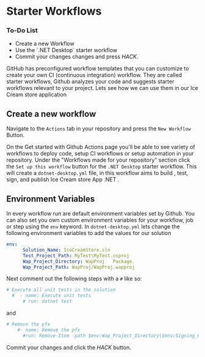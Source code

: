 # Starter Workflows

<div class="aside">
<h3>To-Do List</h3>
<ul>
  <li> Create a new Workflow </li>
  <li>Use the `.NET Desktop` starter workflow </li>
  <li> Commit your changes changes and press <em>HACK</em>.</li>
</ul>
</div>

GitHub has preconfigured workflow templates that you can customize to create your own CI (continuous integration) workflow.
They are called starter workflows, Github analyzes your code and suggests starter workflows relevant  to your project.
Lets see how we can use them in our Ice Cream store application

## Create a new workflow

Navigate to the  `Actions` tab in your repository  and press  the `New Workflow` Button.

On the Get started with Github Actions page you'll be able to see variety of workflows to deploy code, setup CI workflows or setup automation in your repository. Under the  "Workflows made for your repository" section click the `Set up this workflow` button for the  `.NET Desktop`  starter workflow. This will create a `dotnet-desktop.yml` file, in this workflow aims to build , test, sign, and publish Ice Cream store App .NET .

## Environment Variables

In every workflow run are default environment variables set by Github. You can also set you own custom environment variables for your workflow, job or step using the  `env` keyword.
In  `dotnet-desktop.yml`  lets change the following environment variables to add the values for our solution

```yml
env:
      Solution_Name: IceCreamStore.sln                       
      Test_Project_Path: MyTest\MyTest.csproj             
      Wap_Project_Directory: WapProj   Package.
      Wap_Project_Path: WapProj/WapProj.wapproj 

```

Next comment out the following steps with a  `#` like so: 

```yml
# Execute all unit tests in the solution
  #  - name: Execute unit tests
      # run: dotnet test
```

and

```yml
# Remove the pfx
    #- name: Remove the pfx
      #run: Remove-Item -path $env:Wap_Project_Directory\$env:Signing_Certificate

```

Commit your changes and click the _HACK_ button.
